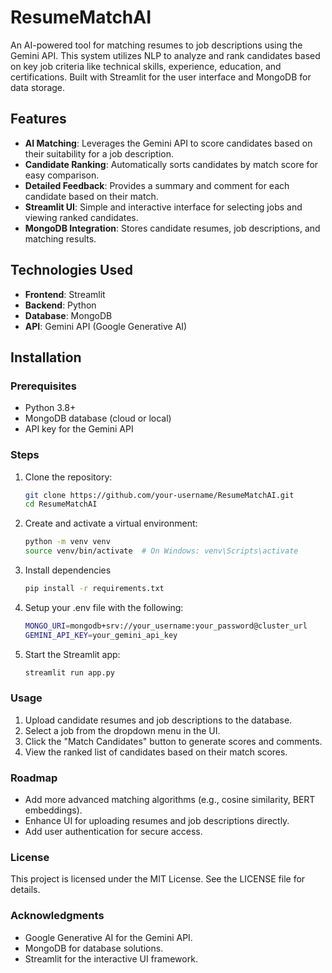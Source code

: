 # ResumeMatchAI  
An AI-powered tool for matching resumes to job descriptions using the Gemini API. This system utilizes NLP to analyze and rank candidates based on key job criteria like technical skills, experience, education, and certifications. Built with Streamlit for the user interface and MongoDB for data storage.  

## Features  
- **AI Matching**: Leverages the Gemini API to score candidates based on their suitability for a job description.  
- **Candidate Ranking**: Automatically sorts candidates by match score for easy comparison.  
- **Detailed Feedback**: Provides a summary and comment for each candidate based on their match.  
- **Streamlit UI**: Simple and interactive interface for selecting jobs and viewing ranked candidates.  
- **MongoDB Integration**: Stores candidate resumes, job descriptions, and matching results.  

## Technologies Used  
- **Frontend**: Streamlit  
- **Backend**: Python  
- **Database**: MongoDB  
- **API**: Gemini API (Google Generative AI)  

## Installation  
### Prerequisites  
- Python 3.8+  
- MongoDB database (cloud or local)  
- API key for the Gemini API  

### Steps  
1. Clone the repository:  
   ```bash  
   git clone https://github.com/your-username/ResumeMatchAI.git  
   cd ResumeMatchAI  
2. Create and activate a virtual environment:
   ```bash
   python -m venv venv  
   source venv/bin/activate  # On Windows: venv\Scripts\activate
   ```
3. Install dependencies
   ```bash
   pip install -r requirements.txt  
   ```
4. Setup your .env file with the following:
   ```bash
   MONGO_URI=mongodb+srv://your_username:your_password@cluster_url  
   GEMINI_API_KEY=your_gemini_api_key
6. Start the Streamlit app:
   ```bash
   streamlit run app.py  
   ```

### Usage
1. Upload candidate resumes and job descriptions to the database.
2. Select a job from the dropdown menu in the UI.
3. Click the "Match Candidates" button to generate scores and comments.
4. View the ranked list of candidates based on their match scores.

### Roadmap
- Add more advanced matching algorithms (e.g., cosine similarity, BERT embeddings).
- Enhance UI for uploading resumes and job descriptions directly.
- Add user authentication for secure access.

### License

This project is licensed under the MIT License. See the LICENSE file for details.

### Acknowledgments
- Google Generative AI for the Gemini API.
- MongoDB for database solutions.
- Streamlit for the interactive UI framework.
